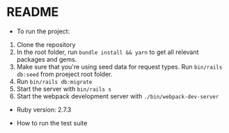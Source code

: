 # README

- To run the project:

1. Clone the repository
2. In the root folder, run `bundle install && yarn` to get all relevant packages and gems.
3. Make sure that you're using seed data for request types. Run `bin/rails db:seed` from proeject root folder.
4. Run `bin/rails db:migrate`
5. Start the server with `bin/rails s`
6. Start the webpack development server with `./bin/webpack-dev-server`

- Ruby version: 2.7.3

- How to run the test suite
